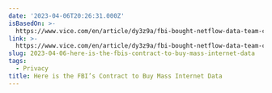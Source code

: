```yaml
---
date: '2023-04-06T20:26:31.000Z'
isBasedOn: >-
  https://www.vice.com/en/article/dy3z9a/fbi-bought-netflow-data-team-cymru-contract
link: >-
  https://www.vice.com/en/article/dy3z9a/fbi-bought-netflow-data-team-cymru-contract
slug: 2023-04-06-here-is-the-fbis-contract-to-buy-mass-internet-data
tags:
  - Privacy
title: Here is the FBI’s Contract to Buy Mass Internet Data
---
```


